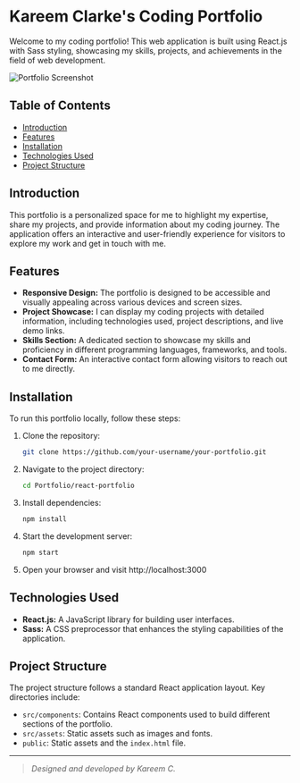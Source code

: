 # Kareem Clarke's Coding Portfolio

Welcome to my coding portfolio! This web application is built using React.js with Sass styling, showcasing my skills, projects, and achievements in the field of web development.

![Portfolio Screenshot](Portfolio/src/assets/images/cover.png)

## Table of Contents

- [Introduction](#introduction)
- [Features](#features)
- [Installation](#installation)
- [Technologies Used](#technologies-used)
- [Project Structure](#project-structure)

## Introduction

This portfolio is a personalized space for me to highlight my expertise, share my projects, and provide information about my coding journey. The application offers an interactive and user-friendly experience for visitors to explore my work and get in touch with me.

## Features

- **Responsive Design:** The portfolio is designed to be accessible and visually appealing across various devices and screen sizes.
- **Project Showcase:** I can display my coding projects with detailed information, including technologies used, project descriptions, and live demo links.
- **Skills Section:** A dedicated section to showcase my skills and proficiency in different programming languages, frameworks, and tools.
- **Contact Form:** An interactive contact form allowing visitors to reach out to me directly.

## Installation

To run this portfolio locally, follow these steps:

1. Clone the repository:
   ```bash
   git clone https://github.com/your-username/your-portfolio.git
   ```
2. Navigate to the project directory:
   ```bash
   cd Portfolio/react-portfolio
   ```
3. Install dependencies:
   ```bash
   npm install
   ```
4. Start the development server:
   ```bash
   npm start
   ```
5. Open your browser and visit http://localhost:3000

## Technologies Used

- **React.js:** A JavaScript library for building user interfaces.
- **Sass:** A CSS preprocessor that enhances the styling capabilities of the application.

## Project Structure

The project structure follows a standard React application layout. Key directories include:

- `src/components`: Contains React components used to build different sections of the portfolio.
- `src/assets`: Static assets such as images and fonts.
- `public`: Static assets and the `index.html` file.







---

> _Designed and developed by Kareem C._
